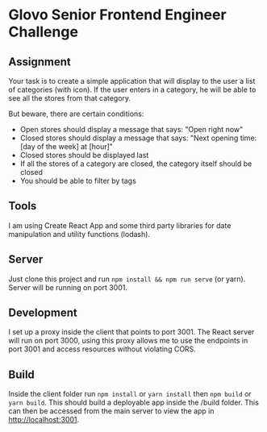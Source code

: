# Glovo Senior Frontend Engineer Challenge

## Assignment
Your task is to create a simple application that will display to the user a list of categories (with icon). If the user enters in a category, he will be able to see all the stores from that category.

But beware, there are certain conditions:

- Open stores should display a message that says: "Open right now"
- Closed stores should display a message that says: "Next opening time: [day of the week] at [hour]"
- Closed stores should be displayed last
- If all the stores of a category are closed, the category itself should be closed
- You should be able to filter by tags


## Tools
I am using Create React App and some third party libraries for date manipulation and utility functions (lodash).

## Server
Just clone this project and run `npm install && npm run serve` (or yarn). Server will be running on port 3001.

## Development
I set up a proxy inside the client that points to port 3001. The React server will run on port 3000, using this proxy allows me to use the endpoints in port 3001 and access resources without violating CORS.

## Build
Inside the client folder run `npm install` or `yarn install` then `npm build` or `yarn build`. This should build a deployable app inside the /build folder. This can then be accessed from the main server to view the app in [http://localhost:3001](http://localhost:3001).
